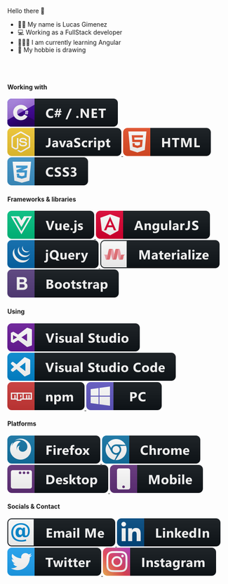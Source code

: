 Hello there 👋
<ul>
  <li>🧑🏽 My name is Lucas Gimenez</li>
  <li>💻 Working as a FullStack developer</li>
  <li>👨🏽‍🔧 I am currently learning Angular</li>
  <li>🎨 My hobbie is drawing</li>
</ul>

<br>
<br>

<h4>Working with</h4>
<p>
  <a href="#">
    <img src="https://github.com/MikeCodesDotNET/ColoredBadges/raw/master/svg/dev/languages/csharp_dotnet.svg" style="max-width: 100%;">
  </a>
  <a href="#">
    <img src="https://github.com/MikeCodesDotNET/ColoredBadges/raw/master/svg/dev/languages/js.svg" alt="js" style="max-width: 100%;">
  </a>
  <a href="#">
    <img src="https://github.com/MikeCodesDotNET/ColoredBadges/raw/master/svg/dev/languages/html.svg" style="max-width: 100%;">
  </a>
  <a href="#">
    <img src="https://github.com/MikeCodesDotNET/ColoredBadges/raw/master/svg/dev/languages/css3.svg" style="max-width: 100%;">
  </a>
</p>

<h4>Frameworks & libraries</h4>
<p>
  <a href="#">
    <img src="https://github.com/MikeCodesDotNET/ColoredBadges/raw/master/svg/dev/frameworks/vue.svg" alt="vue" style="max-width: 100%;">
  </a>
  <a href="#">
    <img src="https://github.com/MikeCodesDotNET/ColoredBadges/raw/master/svg/dev/frameworks/angular.svg" style="max-width: 100%;">
  </a>
  <a href="#">
    <img src="https://github.com/MikeCodesDotNET/ColoredBadges/raw/master/svg/dev/frameworks/jquery.svg" alt="jquery" style="max-width: 100%;">
  </a>
  <a href="#">
    <img src="https://github.com/MikeCodesDotNET/ColoredBadges/raw/master/svg/dev/frameworks/materialize.svg" alt="materialize" style="max-width: 100%;">
  </a>
  <a href="#">
    <img src="https://github.com/MikeCodesDotNET/ColoredBadges/raw/master/svg/dev/frameworks/bootstrap.svg" alt="bootstrap" style="max-width: 100%;">
  </a>
</p>

<h4>Using</h4>
<p>
  <a href="#">
    <img src="https://github.com/MikeCodesDotNET/ColoredBadges/raw/master/svg/dev/tools/visualstudio.svg" style="max-width: 100%;">
  </a>
  <a href="#">
    <img src="https://github.com/MikeCodesDotNET/ColoredBadges/raw/master/svg/dev/tools/visualstudio_code.svg" style="max-width: 100%;">
  </a>
  <a href="#">
    <img src="https://github.com/MikeCodesDotNET/ColoredBadges/raw/master/svg/dev/services/npm.svg" alt="npm" style="max-width: 100%;">
  </a>
  <a href="#">
    <img src="https://github.com/MikeCodesDotNET/ColoredBadges/raw/master/svg/devices/pc.svg" alt="pc" style="max-width: 100%;">
  </a>
</p>

<h4>Platforms</h4>
<p>
  <a href="#">
    <img src="https://github.com/MikeCodesDotNET/ColoredBadges/raw/master/svg/dev/misc/firefox.svg" alt="firefox" style="max-width: 100%;">
  </a>
  <a href="#">
    <img src="https://github.com/MikeCodesDotNET/ColoredBadges/raw/master/svg/dev/misc/chrome.svg" alt="chrome" style="max-width: 100%;">
  </a>
  <a href="#">
    <img src="https://github.com/MikeCodesDotNET/ColoredBadges/raw/master/svg/dev/misc/desktop.svg" alt="desktop" style="max-width: 100%;">
  </a>
  <a href="#">
    <img src="https://github.com/MikeCodesDotNET/ColoredBadges/raw/master/svg/dev/misc/mobile.svg" alt="mobile" style="max-width: 100%;">
  </a>
</p>

<h4>Socials & Contact</h4>
<p>
  <a href="mailto:lucasgimenez2007@gmail.com" target="_blank" rel="noopener noreferrer">
    <img src="https://github.com/MikeCodesDotNET/ColoredBadges/raw/master/svg/social/email_me.svg" alt="email_me" style="max-width: 100%;">
  </a>
  <a href="https://www.linkedin.com/in/lucas-gimenez-76a712221" target="_blank" rel="noopener noreferrer">
    <img src="https://github.com/MikeCodesDotNET/ColoredBadges/raw/master/svg/social/linkedin.svg" alt="linkedin" style="max-width: 100%;">
  </a>
  <a href="https://twitter.com/lgimenez_code" target="_blank" rel="noopener noreferrer">
    <img src="https://github.com/MikeCodesDotNET/ColoredBadges/raw/master/svg/social/twitter.svg" alt="twitter" style="max-width: 100%;">
  </a>
  <a href="https://www.instagram.com/lgimenez.code/" target="_blank" rel="noopener noreferrer">
    <img src="https://github.com/MikeCodesDotNET/ColoredBadges/raw/master/svg/social/instagram.svg" alt="instagram" style="max-width: 100%;">
  </a>  
</p>

